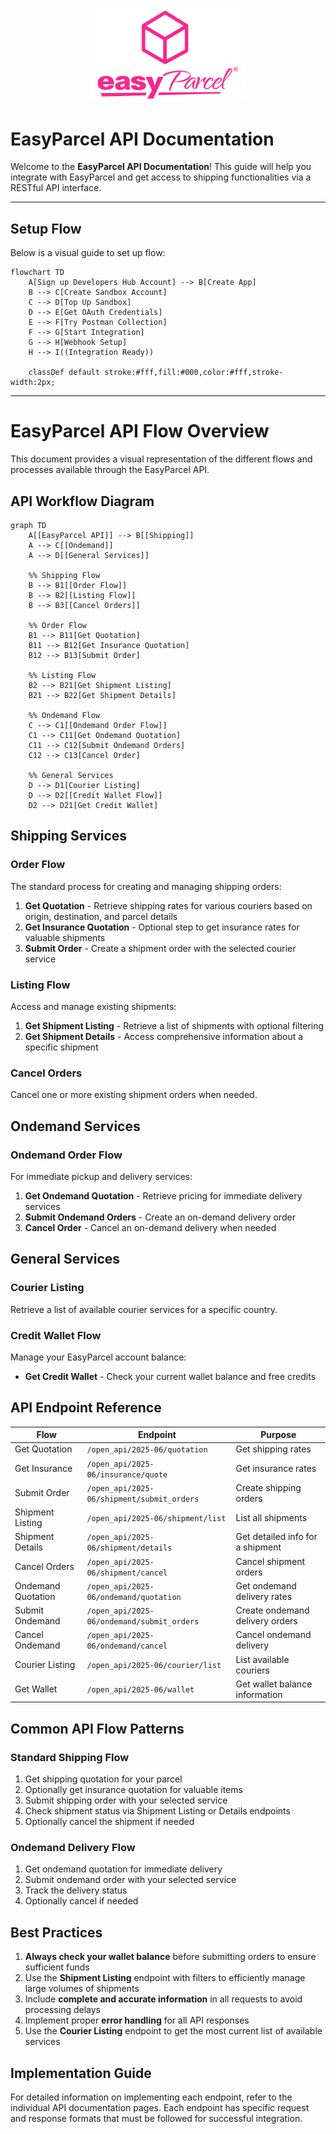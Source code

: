 <p align="center">
  <img src="7.Pictures/README/easyparcel-transparentqquare-md.png" alt="EasyParcel Logo" style="width:250px;">
</p>

# EasyParcel API Documentation

Welcome to the **EasyParcel API Documentation**! This guide will help you integrate with EasyParcel and get access to shipping functionalities via a RESTful API interface. 

---

## **Setup Flow**

Below is a visual guide to set up flow:
```mermaid
flowchart TD
    A[Sign up Developers Hub Account] --> B[Create App]
    B --> C[Create Sandbox Account]
    C --> D[Top Up Sandbox]
    D --> E[Get OAuth Credentials]
    E --> F[Try Postman Collection]
    F --> G[Start Integration]
    G --> H[Webhook Setup]
    H --> I((Integration Ready))

    classDef default stroke:#fff,fill:#000,color:#fff,stroke-width:2px;
```
---

# EasyParcel API Flow Overview

This document provides a visual representation of the different flows and processes available through the EasyParcel API.

## API Workflow Diagram

```mermaid
graph TD
    A[[EasyParcel API]] --> B[[Shipping]]
    A --> C[[Ondemand]]
    A --> D[[General Services]]
    
    %% Shipping Flow
    B --> B1[[Order Flow]]
    B --> B2[[Listing Flow]]
    B --> B3[[Cancel Orders]]
    
    %% Order Flow
    B1 --> B11[Get Quotation]
    B11 --> B12[Get Insurance Quotation]
    B12 --> B13[Submit Order]
    
    %% Listing Flow
    B2 --> B21[Get Shipment Listing]
    B21 --> B22[Get Shipment Details]
    
    %% Ondemand Flow
    C --> C1[[Ondemand Order Flow]]
    C1 --> C11[Get Ondemand Quotation]
    C11 --> C12[Submit Ondemand Orders]
    C12 --> C13[Cancel Order]
    
    %% General Services
    D --> D1[Courier Listing]
    D --> D2[[Credit Wallet Flow]]
    D2 --> D21[Get Credit Wallet]
```

## Shipping Services

### Order Flow

The standard process for creating and managing shipping orders:

1. **Get Quotation** - Retrieve shipping rates for various couriers based on origin, destination, and parcel details
2. **Get Insurance Quotation** - Optional step to get insurance rates for valuable shipments
3. **Submit Order** - Create a shipment order with the selected courier service

### Listing Flow

Access and manage existing shipments:

1. **Get Shipment Listing** - Retrieve a list of shipments with optional filtering
2. **Get Shipment Details** - Access comprehensive information about a specific shipment

### Cancel Orders

Cancel one or more existing shipment orders when needed.

## Ondemand Services

### Ondemand Order Flow

For immediate pickup and delivery services:

1. **Get Ondemand Quotation** - Retrieve pricing for immediate delivery services
2. **Submit Ondemand Orders** - Create an on-demand delivery order
3. **Cancel Order** - Cancel an on-demand delivery when needed

## General Services

### Courier Listing

Retrieve a list of available courier services for a specific country.

### Credit Wallet Flow

Manage your EasyParcel account balance:

- **Get Credit Wallet** - Check your current wallet balance and free credits

## API Endpoint Reference

| Flow                  | Endpoint                                         | Purpose                                        |
|-----------------------|--------------------------------------------------|------------------------------------------------|
| Get Quotation         | `/open_api/2025-06/quotation`                    | Get shipping rates                             |
| Get Insurance         | `/open_api/2025-06/insurance/quote`              | Get insurance rates                            |
| Submit Order          | `/open_api/2025-06/shipment/submit_orders`       | Create shipping orders                         |
| Shipment Listing      | `/open_api/2025-06/shipment/list`                | List all shipments                             |
| Shipment Details      | `/open_api/2025-06/shipment/details`             | Get detailed info for a shipment               |
| Cancel Orders         | `/open_api/2025-06/shipment/cancel`              | Cancel shipment orders                         |
| Ondemand Quotation    | `/open_api/2025-06/ondemand/quotation`           | Get ondemand delivery rates                    |
| Submit Ondemand       | `/open_api/2025-06/ondemand/submit_orders`       | Create ondemand delivery orders                |
| Cancel Ondemand       | `/open_api/2025-06/ondemand/cancel`              | Cancel ondemand delivery                       |
| Courier Listing       | `/open_api/2025-06/courier/list`                 | List available couriers                        |
| Get Wallet            | `/open_api/2025-06/wallet`                       | Get wallet balance information                 |

## Common API Flow Patterns

### Standard Shipping Flow

1. Get shipping quotation for your parcel
2. Optionally get insurance quotation for valuable items
3. Submit shipping order with your selected service
4. Check shipment status via Shipment Listing or Details endpoints
5. Optionally cancel the shipment if needed

### Ondemand Delivery Flow

1. Get ondemand quotation for immediate delivery
2. Submit ondemand order with your selected service
3. Track the delivery status
4. Optionally cancel if needed

## Best Practices

1. **Always check your wallet balance** before submitting orders to ensure sufficient funds
2. Use the **Shipment Listing** endpoint with filters to efficiently manage large volumes of shipments
3. Include **complete and accurate information** in all requests to avoid processing delays
4. Implement proper **error handling** for all API responses
5. Use the **Courier Listing** endpoint to get the most current list of available services

## Implementation Guide

For detailed information on implementing each endpoint, refer to the individual API documentation pages. Each endpoint has specific request and response formats that must be followed for successful integration.
